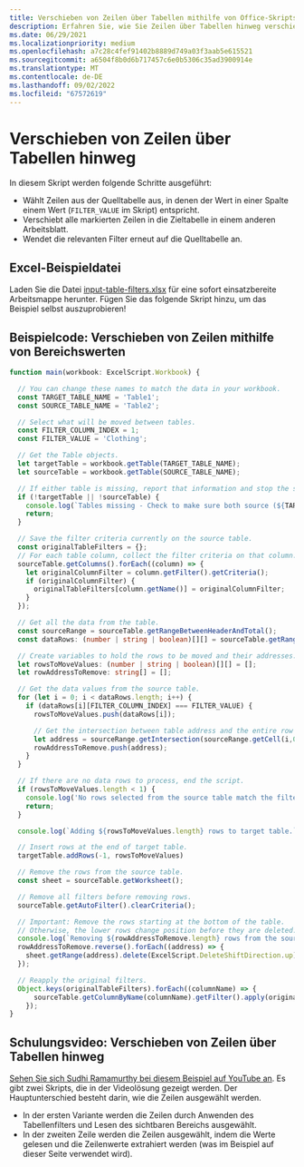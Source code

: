 ```yaml
---
title: Verschieben von Zeilen über Tabellen mithilfe von Office-Skripts
description: Erfahren Sie, wie Sie Zeilen über Tabellen hinweg verschieben, indem Sie Filter speichern, dann die Filter verarbeiten und erneut anwenden.
ms.date: 06/29/2021
ms.localizationpriority: medium
ms.openlocfilehash: a7c28c4fef91402b8889d749a03f3aab5e615521
ms.sourcegitcommit: a6504f8b0d6b717457c6e0b5306c35ad3900914e
ms.translationtype: MT
ms.contentlocale: de-DE
ms.lasthandoff: 09/02/2022
ms.locfileid: "67572619"
---
```

# <a name="move-rows-across-tables"></a>Verschieben von Zeilen über Tabellen hinweg

In diesem Skript werden folgende Schritte ausgeführt:

* Wählt Zeilen aus der Quelltabelle aus, in denen der Wert in einer Spalte einem Wert (`FILTER_VALUE` im Skript) entspricht.
* Verschiebt alle markierten Zeilen in die Zieltabelle in einem anderen Arbeitsblatt.
* Wendet die relevanten Filter erneut auf die Quelltabelle an.

## <a name="sample-excel-file"></a>Excel-Beispieldatei

Laden Sie die Datei [input-table-filters.xlsx](input-table-filters.xlsx) für eine sofort einsatzbereite Arbeitsmappe herunter. Fügen Sie das folgende Skript hinzu, um das Beispiel selbst auszuprobieren!

## <a name="sample-code-move-rows-using-range-values"></a>Beispielcode: Verschieben von Zeilen mithilfe von Bereichswerten

```TypeScript
function main(workbook: ExcelScript.Workbook) {

  // You can change these names to match the data in your workbook.
  const TARGET_TABLE_NAME = 'Table1';
  const SOURCE_TABLE_NAME = 'Table2';

  // Select what will be moved between tables.
  const FILTER_COLUMN_INDEX = 1;
  const FILTER_VALUE = 'Clothing';

  // Get the Table objects.
  let targetTable = workbook.getTable(TARGET_TABLE_NAME);
  let sourceTable = workbook.getTable(SOURCE_TABLE_NAME);

  // If either table is missing, report that information and stop the script.
  if (!targetTable || !sourceTable) {
    console.log(`Tables missing - Check to make sure both source (${TARGET_TABLE_NAME}) and target table (${SOURCE_TABLE_NAME}) are present before running the script. `);
    return;
  }

  // Save the filter criteria currently on the source table.
  const originalTableFilters = {};
  // For each table column, collect the filter criteria on that column.
  sourceTable.getColumns().forEach((column) => {
    let originalColumnFilter = column.getFilter().getCriteria();
    if (originalColumnFilter) {
      originalTableFilters[column.getName()] = originalColumnFilter;
    }
  });

  // Get all the data from the table.
  const sourceRange = sourceTable.getRangeBetweenHeaderAndTotal();
  const dataRows: (number | string | boolean)[][] = sourceTable.getRangeBetweenHeaderAndTotal().getValues();

  // Create variables to hold the rows to be moved and their addresses.
  let rowsToMoveValues: (number | string | boolean)[][] = [];
  let rowAddressToRemove: string[] = [];

  // Get the data values from the source table.
  for (let i = 0; i < dataRows.length; i++) { 
    if (dataRows[i][FILTER_COLUMN_INDEX] === FILTER_VALUE) {
      rowsToMoveValues.push(dataRows[i]);

      // Get the intersection between table address and the entire row where we found the match. This provides the address of the range to remove.
      let address = sourceRange.getIntersection(sourceRange.getCell(i,0).getEntireRow()).getAddress();
      rowAddressToRemove.push(address);
    }
  }

  // If there are no data rows to process, end the script.
  if (rowsToMoveValues.length < 1) {
    console.log('No rows selected from the source table match the filter criteria.');
    return;
  }

  console.log(`Adding ${rowsToMoveValues.length} rows to target table.`);

  // Insert rows at the end of target table.
  targetTable.addRows(-1, rowsToMoveValues)

  // Remove the rows from the source table.
  const sheet = sourceTable.getWorksheet();

  // Remove all filters before removing rows.
  sourceTable.getAutoFilter().clearCriteria();

  // Important: Remove the rows starting at the bottom of the table.
  // Otherwise, the lower rows change position before they are deleted.
  console.log(`Removing ${rowAddressToRemove.length} rows from the source table.`);
  rowAddressToRemove.reverse().forEach((address) => {
    sheet.getRange(address).delete(ExcelScript.DeleteShiftDirection.up);
  });

  // Reapply the original filters. 
  Object.keys(originalTableFilters).forEach((columnName) => {
      sourceTable.getColumnByName(columnName).getFilter().apply(originalTableFilters[columnName]);
    });
}
```

## <a name="training-video-move-rows-across-tables"></a>Schulungsvideo: Verschieben von Zeilen über Tabellen hinweg

[Sehen Sie sich Sudhi Ramamurthy bei diesem Beispiel auf YouTube an](https://youtu.be/_3t3Pk4i2L0). Es gibt zwei Skripts, die in der Videolösung gezeigt werden. Der Hauptunterschied besteht darin, wie die Zeilen ausgewählt werden.

* In der ersten Variante werden die Zeilen durch Anwenden des Tabellenfilters und Lesen des sichtbaren Bereichs ausgewählt.
* In der zweiten Zeile werden die Zeilen ausgewählt, indem die Werte gelesen und die Zeilenwerte extrahiert werden (was im Beispiel auf dieser Seite verwendet wird).
